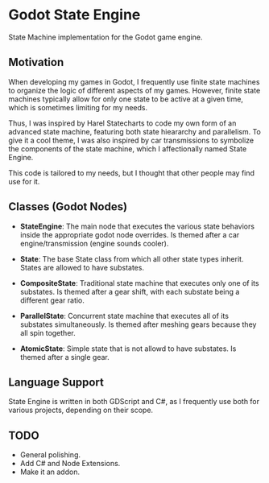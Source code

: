 # Godot State Engine
State Machine implementation for the Godot game engine.

## Motivation
When developing my games in Godot, I frequently use finite state machines to organize the logic of different aspects of my games. However, finite state machines typically allow for only one state to be active at a given time, which is sometimes limiting for my needs.

Thus, I was inspired by Harel Statecharts to code my own form of an advanced state machine, featuring both state hieararchy and parallelism. To give it a cool theme, I was also inspired by car transmissions to symbolize the components of the state machine, which I affectionally named State Engine.

This code is tailored to my needs, but I thought that other people may find use for it.

## Classes (Godot Nodes)
- **StateEngine**: The main node that executes the various state behaviors inside the appropriate godot node overrides. Is themed after a car engine/transmission (engine sounds cooler).

- **State**: The base State class from which all other state types inherit. States are allowed to have substates.

- **CompositeState**: Traditional state machine that executes only one of its substates. Is themed after a gear shift, with each substate being a different gear ratio.

- **ParallelState**: Concurrent state machine that executes all of its substates simultaneously. Is themed after meshing gears because they all spin together.

- **AtomicState**: Simple state that is not allowd to have substates. Is themed after a single gear.

## Language Support
State Engine is written in both GDScript and C#, as I frequently use both for various projects, depending on their scope.

## TODO
- General polishing.
- Add C# and Node Extensions.
- Make it an addon.
